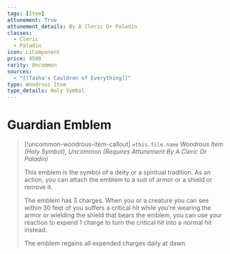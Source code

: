 ```yaml
---
tags: [Item]
attunement: True
attunement_details: By A Cleric Or Paladin
classes:
  - Cleric
  - Paladin
icon: LiComponent
price: 4500
rarity: Uncommon
sources:
  - "[[Tasha's Cauldron of Everything]]"
type: Wondrous Item
type_details: Holy Symbol
---
```

# Guardian Emblem
>[!uncommon-wondrous-item-callout] `=this.file.name`
>*Wondrous Item (Holy Symbol), Uncommon (Requires Attunement By A Cleric Or Paladin)*
>
>This emblem is the symbol of a deity or a spiritual tradition. As an action, you can attach the emblem to a suit of armor or a shield or remove it.
>
>The emblem has 3 charges. When you or a creature you can see within 30 feet of you suffers a critical hit while you're wearing the armor or wielding the shield that bears the emblem, you can use your reaction to expend 1 charge to turn the critical hit into a normal hit instead.
>
>The emblem regains all expended charges daily at dawn.
>
>
